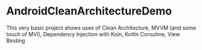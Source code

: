 # AndroidCleanArchitectureDemo

This very basic project shows uses of 
Clean Architecture, 
MVVM (and some touch of MVI), 
Dependency Injection with Koin, 
Kotlin Coroutine, 
View Binding
